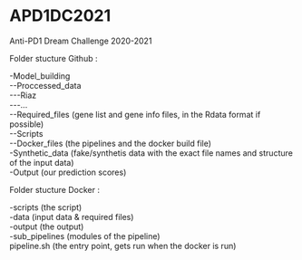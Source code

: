 # APD1DC2021 
Anti-PD1 Dream Challenge 2020-2021

Folder stucture Github :

-Model_building <br />
--Proccessed_data <br />
---Riaz <br />
---... <br />
--Required_files (gene list and gene info files, in the Rdata format if possible) <br />
--Scripts <br />
--Docker_files (the pipelines and the docker build file) <br />
-Synthetic_data (fake/synthetis data with the exact file names and structure of the input data) <br />
-Output (our prediction scores) <br />

Folder stucture Docker :

-scripts (the script) <br />
-data (input data & required files) <br />
-output (the output) <br />
-sub_pipelines (modules of the pipeline) <br />
pipeline.sh (the entry point, gets run when the docker is run) <br />
